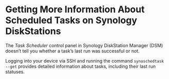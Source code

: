 <!---
  # This file is distributed under the Creative Commons Attribution 4.0
  # International License. To view a copy of this license, please visit
  # <http://creativecommons.org/licenses/by/4.0/>.

  collections:
    - 'notes'
    - 'synology-diskstation'
  git: '$Metadata$'
  twigTemplate: .templates/base-note.html.twig
--->

Getting More Information About Scheduled Tasks on Synology DiskStations
=======================================================================

The *Task Scheduler* control panel in Synology DiskStation Manager (DSM)
doesn’t tell you whether a task’s last run was successful or not.

Logging into your device via SSH and running the command
`synoschedtask --get` provides detailed information about tasks,
including their last run statuses.
